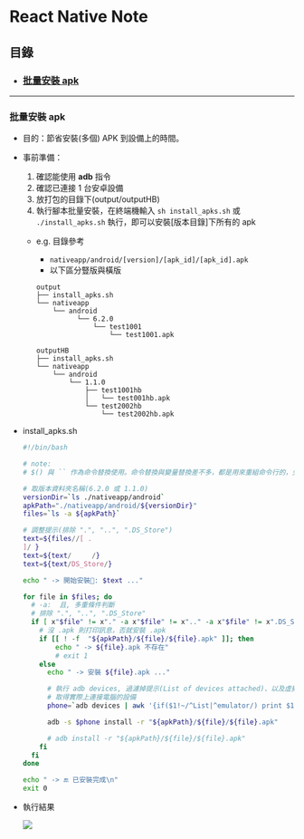 # React Native Note

## 目錄


- ### [批量安裝 apk](#批量安裝-apk)

<!-- [Headers](#headers)  
[Emphasis](#emphasis)  
[Lists](#lists)  
[Links](#links)  
[Images](#images)  
[Code and Syntax Highlighting](#code)  
[Tables](#tables)  
[Blockquotes](#blockquotes)  
[Inline HTML](#html)  
[Horizontal Rule](#hr)  
[Line Breaks](#lines)  
[Youtube videos](#videos)  
 -->


---
<a name="批量安裝 apk"/>

### 批量安裝 apk

- 目的：節省安裝(多個) APK 到設備上的時間。

- 事前準備：
	1. 確認能使用 **adb** 指令
	2. 確認已連接 1 台安卓設備
	3. 放打包的目錄下(output/outputHB)
	4. 執行腳本批量安裝，在終端機輸入 `sh install_apks.sh` 或 `./install_apks.sh` 執行，即可以安裝[版本目錄]下所有的 apk

    - e.g. 目錄參考
        - `nativeapp/android/[version]/[apk_id]/[apk_id].apk`
        - 以下區分豎版與橫版

        ```
        output
        ├── install_apks.sh
        └── nativeapp
            └── android
                  └── 6.2.0
                      └── test1001
                          └── test1001.apk

        outputHB
        ├── install_apks.sh
        └── nativeapp
            └── android
                └── 1.1.0
                    ├── test1001hb
                    │   └── test001hb.apk
                    └── test2002hb
                        └── test2002hb.apk
        ```

- install_apks.sh
    ```bash
    #!/bin/bash

    # note:
    # $() 與 `` 作為命令替換使用。命令替換與變量替換差不多，都是用來重組命令行的，先完成引號裡的命令行，然後將其結果替換出來，再重組成新的命令行。

    # 取版本資料夾名稱(6.2.0 或 1.1.0)
    versionDir=`ls ./nativeapp/android`
    apkPath="./nativeapp/android/${versionDir}"
    files=`ls -a ${apkPath}`

    # 調整提示(排除 ".", "..", ".DS_Store")
    text=${files//[ .
    ]/ }
    text=${text/     /}
    text=${text/DS_Store/}

    echo " -> 開始安裝🔨️: $text ..."

    for file in $files; do
      # -a:  且, 多重條件判斷
      # 排除 ".", "..", ".DS_Store"
      if [ x"$file" != x"." -a x"$file" != x".." -a x"$file" != x".DS_Store" ]; then
        # 沒 .apk 則打印訊息，否就安裝 .apk
        if [[ ! -f  "${apkPath}/${file}/${file}.apk" ]]; then
            echo " -> ${file}.apk 不存在"
            # exit 1
        else
          echo " -> 安裝 ${file}.apk ..."

          # 執行 adb devices, 過濾掉提示(List of devices attached)、以及虛擬機(emulator-XXXX device)
          # 取得實際上連接電腦的設備
          phone=`adb devices | awk '{if($1!~/^List|^emulator/) print $1}'`

          adb -s $phone install -r "${apkPath}/${file}/${file}.apk"

          # adb install -r "${apkPath}/${file}/${file}.apk"
        fi
      fi
    done

    echo " -> 🔚 已安裝完成\n"
    exit 0
    ```

- 執行結果

    ![](https://i.imgur.com/CwB1riE.png)

